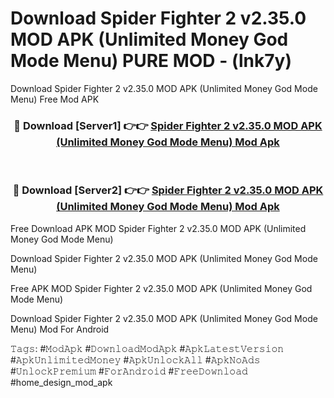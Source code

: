# Download Spider Fighter 2 v2.35.0 MOD APK (Unlimited Money God Mode Menu) PURE MOD - (lnk7y)
Download Spider Fighter 2 v2.35.0 MOD APK (Unlimited Money God Mode Menu) Free Mod APK

<div align="center">
<h3>🔴 Download [Server1] 👉👉 <a href="https://apk-comot.site?title=Spider_Fighter_2_v2.35.0_MOD_APK_(Unlimited_Money_God_Mode_Menu)">Spider Fighter 2 v2.35.0 MOD APK (Unlimited Money God Mode Menu) Mod Apk</a></h3><br>

<h3>🔴 Download [Server2] 👉👉 <a href="https://apk-comot.site?title=Spider_Fighter_2_v2.35.0_MOD_APK_(Unlimited_Money_God_Mode_Menu)">Spider Fighter 2 v2.35.0 MOD APK (Unlimited Money God Mode Menu) Mod Apk</a></h3>
</div>


Free Download APK MOD Spider Fighter 2 v2.35.0 MOD APK (Unlimited Money God Mode Menu)

Download Spider Fighter 2 v2.35.0 MOD APK (Unlimited Money God Mode Menu) 

Free APK MOD Spider Fighter 2 v2.35.0 MOD APK (Unlimited Money God Mode Menu) 

Download Spider Fighter 2 v2.35.0 MOD APK (Unlimited Money God Mode Menu) Mod For Android

𝚃𝚊𝚐𝚜: #𝙼𝚘𝚍𝙰𝚙𝚔 #𝙳𝚘𝚠𝚗𝚕𝚘𝚊𝚍𝙼𝚘𝚍𝙰𝚙𝚔 #𝙰𝚙𝚔𝙻𝚊𝚝𝚎𝚜𝚝𝚅𝚎𝚛𝚜𝚒𝚘𝚗 #𝙰𝚙𝚔𝚄𝚗𝚕𝚒𝚖𝚒𝚝𝚎𝚍𝙼𝚘𝚗𝚎𝚢 #𝙰𝚙𝚔𝚄𝚗𝚕𝚘𝚌𝚔𝙰𝚕𝚕 #𝙰𝚙𝚔𝙽𝚘𝙰𝚍𝚜 #𝚄𝚗𝚕𝚘𝚌𝚔𝙿𝚛𝚎𝚖𝚒𝚞𝚖 #𝙵𝚘𝚛𝙰𝚗𝚍𝚛𝚘𝚒𝚍 #𝙵𝚛𝚎𝚎𝙳𝚘𝚠𝚗𝚕𝚘𝚊𝚍 #home_design_mod_apk